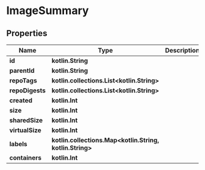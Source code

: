 
# ImageSummary

## Properties
Name | Type | Description | Notes
------------ | ------------- | ------------- | -------------
**id** | **kotlin.String** |  |
**parentId** | **kotlin.String** |  |
**repoTags** | **kotlin.collections.List&lt;kotlin.String&gt;** |  |
**repoDigests** | **kotlin.collections.List&lt;kotlin.String&gt;** |  |
**created** | **kotlin.Int** |  |
**size** | **kotlin.Int** |  |
**sharedSize** | **kotlin.Int** |  |
**virtualSize** | **kotlin.Int** |  |
**labels** | **kotlin.collections.Map&lt;kotlin.String, kotlin.String&gt;** |  |
**containers** | **kotlin.Int** |  |



